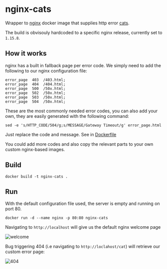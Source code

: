 # nginx-cats

Wrapper to [nginx](https://hub.docker.com/_/nginx) docker image that supplies http error [cats](https://http.cat/).

The build is obvisouly hardcoded to a specific nginx release, currently set to `1.15.8`.

## How it works

nginx has a built in fallback page per error code. We simply need to add the following to our nginx configuration file:

```
error_page  403  /403.html;
error_page  404  /404.html;
error_page  500  /50x.html;
error_page  502  /50x.html;
error_page  503  /50x.html;
error_page  504  /50x.html;
```

These are the most commonly needed error codes, you can also add your own, they are easily generated with the following command:

`sed -e 's/HTTP_CODE/504/g;s/MESSAGE/Gateway Timeout/g' error_page.html`

Just replace the code and message. See in [Dockerfile](./Dockerfile)

You could add more codes and also copy the relevant parts to your own custom nginx-based images.

## Build

`docker build -t nginx-cats .`

## Run

With the default configuration file used, the server is empty and running on port 80.

`docker run -d --name nginx -p 80:80 nginx-cats`

Navigating to `http://localhost` will give us the default nginx welcome page

![welcome](https://i.imgur.com/CWbPHHo.png)

Bug triggering 404 (i.e navigating to `http://loclahost/cat`) will retrieve our custom error page:

![404](https://imgur.com/GdYN78d.png)
